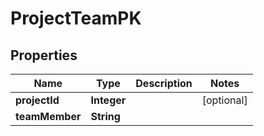 # ProjectTeamPK

## Properties
Name | Type | Description | Notes
------------ | ------------- | ------------- | -------------
**projectId** | **Integer** |  |  [optional]
**teamMember** | **String** |  | 
